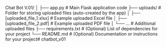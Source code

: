Chat Bot V.01/
│
├── app.py                # Main Flask application code
├── uploads/              # Folder for storing uploaded files (auto-created by the app)
│   ├── [uploaded_file_1.xlsx]   # Example uploaded Excel file
│   ├── [uploaded_file_2.pdf]    # Example uploaded PDF file
│   └── ...                      # Additional uploaded files
├── requirements.txt      # (Optional) List of dependencies for your project
└── README.md             # (Optional) Documentation or instructions for your project#   c h a t b o t _ v 0 1  
 